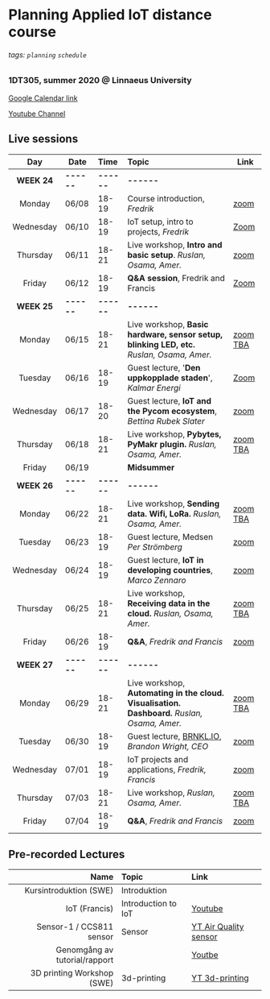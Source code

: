 # Planning Applied IoT distance course

###### tags: `planning` `schedule`

### 1DT305, summer 2020 @ Linnaeus University

[Google Calendar link](https://calendar.google.com/calendar?cid=ZWxocHJrZGE3M2o5am9mM2ZtNmdzaWtpajRAZ3JvdXAuY2FsZW5kYXIuZ29vZ2xlLmNvbQ)

[Youtube Channel](https://www.youtube.com/channel/UCj70OvBUiWxO8Rj_qfUcHsQ)

## Live sessions

| Day | Date | Time | Topic | Link |
| :---: | --- | :--- | :--- | --- |
| **WEEK 24**| **------**|**------** |**------**
| Monday | 06/08 | 18-19 | Course introduction, *Fredrik* | [zoom](https://lnu-se.zoom.us/j/6466400631)
| Wednesday | 06/10 | 18-19 | IoT setup, intro to projects, *Fredrik* | [Zoom](https://lnu-se.zoom.us/j/6466400631)
| Thursday | 06/11 | 18-21 | Live workshop, **Intro and basic setup**. *Ruslan, Osama, Amer.* | [zoom](https://lnu-se.zoom.us/j/5653103155)
| Friday | 06/12 | 18-19 | **Q&A session**, Fredrik and Francis | [Zoom](https://lnu-se.zoom.us/j/6466400631)
| **WEEK 25**| **------**|**------** |**------**
| Monday | 06/15 | 18-21 | Live workshop, **Basic hardware, sensor setup, blinking LED, etc.** *Ruslan, Osama, Amer.* | [zoom TBA](zoom)
| Tuesday | 06/16 | 18-19 | Guest lecture, '**Den uppkopplade staden**', *Kalmar Energi* | [Zoom](https://lnu-se.zoom.us/j/68591273914)
| Wednesday | 06/17 | 18-20 | Guest lecture, **IoT and the Pycom ecosystem**, *Bettina Rubek Slater* | [zoom](https://lnu-se.zoom.us/j/6466400631)
| Thursday | 06/18 | 18-21 | Live workshop, **Pybytes, PyMakr plugin.** *Ruslan, Osama, Amer.* | [zoom TBA](zoom)
| Friday | 06/19 |  | **Midsummer** |
| **WEEK 26**| **------**|**------** |**------**
| Monday | 06/22 | 18-21 | Live workshop, **Sending data. Wifi, LoRa.**  *Ruslan, Osama, Amer.* | [zoom TBA](zoom)
| Tuesday | 06/23 | 18-19 | Guest lecture, Medsen *Per Strömberg*| [zoom](https://lnu-se.zoom.us/j/6466400631)
| Wednesday | 06/24 | 18-19 | Guest lecture, **IoT in developing countries**, *Marco Zennaro*  | [zoom](https://lnu-se.zoom.us/skype/67506037520)
| Thursday | 06/25 | 18-21 | Live workshop, **Receiving data in the cloud.**  *Ruslan, Osama, Amer.* | [zoom TBA](zoom)
| Friday | 06/26 | 18-19 | **Q&A**, *Fredrik and Francis* | [zoom](https://lnu-se.zoom.us/j/6466400631)
| **WEEK 27**| **------**|**------** |**------**
| Monday | 06/29 | 18-21 | Live workshop, **Automating in the cloud. Visualisation. Dashboard.**  *Ruslan, Osama, Amer.* | [zoom TBA](zoom)
| Tuesday | 06/30 | 18-19 | Guest lecture, [BRNKL.IO](BRNKL.IO), *Brandon Wright, CEO* | [zoom](https://lnu-se.zoom.us/j/6466400631)
| Wednesday | 07/01 | 18-19 | IoT projects and applications, *Fredrik, Francis* | [zoom](https://lnu-se.zoom.us/j/6466400631)
| Thursday | 07/03 | 18-21 | Live workshop,  *Ruslan, Osama, Amer.* | [zoom TBA](zoom)
| Friday | 07/04 | 18-19 | **Q&A**, *Fredrik and Francis* | [zoom](https://lnu-se.zoom.us/j/6466400631)



## Pre-recorded Lectures

|            Name            | Topic               | Link                                                  |
|--------------------------:|:------------------- |:----------------------------------------------------- |
|   Kursintroduktion (SWE)   | Introduktion        | []( ..)                                               |
|       IoT (Francis)        | Introduction to IoT | [Youtube](https://youtu.be/7s19AwCSNmg)               |
|  Sensor-1 / CCS811 sensor  | Sensor              | [YT Air Quality sensor](https://youtu.be/6x12pDTNqSA) |
|   Genomgång av tutorial/rapport                         |                     | [Youtbe](https://youtu.be/g1oWs8J7lNQ)               |
| 3D printing Workshop (SWE) | 3d-printing         | [YT 3d-printing](https://youtu.be/pZXlSApSQXU)                                    |


